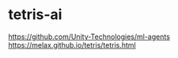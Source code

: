 # tetris-ai
https://github.com/Unity-Technologies/ml-agents
https://melax.github.io/tetris/tetris.html
